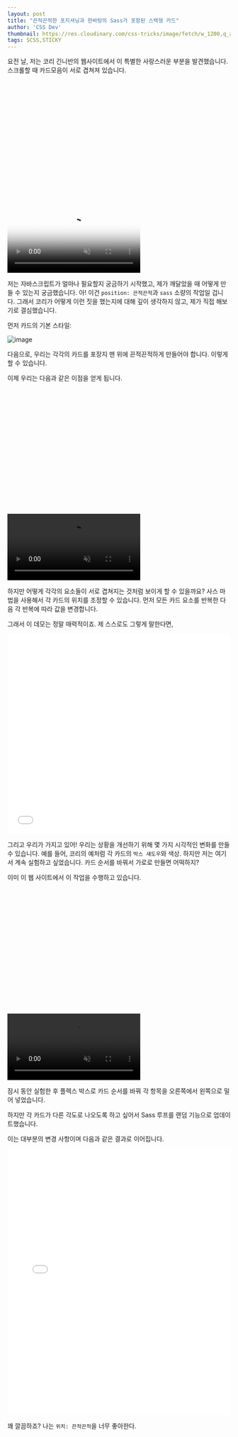 ```yaml
---
layout: post
title: "끈적끈적한 포지셔닝과 한바탕의 Sass가 포함된 스택형 카드"
author: 'CSS Dev'
thumbnail: https://res.cloudinary.com/css-tricks/image/fetch/w_1200,q_auto,f_auto/https://css-tricks.com/wp-content/uploads/2020/08/stacked-cards.png
tags: SCSS,STICKY
---
```



요전 날, 저는 코리 긴니반의 웹사이트에서 이 특별한 사랑스러운 부분을 발견했습니다. 스크롤할 때 카드모음이 서로 겹쳐져 있습니다.


<div class="video_wrapper" style="padding-top: 56.25%;">
    <video controls="" muted="" poster="https://css-tricks.com/wp-content/uploads/2020/08/Screen-Shot-2020-08-12-at-4.11.47-PM.png" src="https://css-tricks.com/wp-content/uploads/2020/08/corey-stacked-cards.mp4" name="fitvid0"></video>
</div>


저는 자바스크립트가 얼마나 필요할지 궁금하기 시작했고, 제가 깨달았을 때 어떻게 만들 수 있는지 궁금했습니다. 아! 이건 `position: 끈적끈적`과 `sass` 소량의 작업일 겁니다. 그래서 코리가 어떻게 이런 짓을 했는지에 대해 깊이 생각하지 않고, 제가 직접 해보기로 결심했습니다.

먼저 카드의 기본 스타일:

![image](https://i2.wp.com/css-tricks.com/wp-content/uploads/2020/08/Screen-Shot-2020-08-08-at-3.50.19-PM.png?resize=1024%2C731&ssl=1)

다음으로, 우리는 각각의 카드를 포장지 맨 위에 끈적끈적하게 만들어야 합니다. 이렇게 할 수 있습니다.

이제 우리는 다음과 같은 이점을 얻게 됩니다.


<div class="video_wrapper" style="padding-top: 56.25%;">
    <video controls="" muted="" src="https://css-tricks.com/wp-content/uploads/2020/08/card-sticky-1-1.mp4" name="fitvid1"></video>
</div>


하지만 어떻게 각각의 요소들이 서로 겹쳐지는 것처럼 보이게 할 수 있을까요? 사스 마법을 사용해서 각 카드의 위치를 조정할 수 있습니다. 먼저 모든 카드 요소를 반복한 다음 각 반복에 따라 값을 변경합니다.

그래서 이 데모는 정말 매력적이죠. 제 스스로도 그렇게 말한다면,

<div class="wp-block-cp-codepen-gutenberg-embed-block cp_embed_wrapper resizable" style="height: 450px;"><iframe id="cp_embed_a10a07290f047c4f553850f17e0c5c44" src="//codepen.io/anon/embed/a10a07290f047c4f553850f17e0c5c44?height=450&amp;theme-id=1&amp;slug-hash=a10a07290f047c4f553850f17e0c5c44&amp;default-tab=result" height="450" scrolling="no" frameborder="0" allowfullscreen="" allowpaymentrequest="" name="CodePen Embed a10a07290f047c4f553850f17e0c5c44" title="CodePen Embed a10a07290f047c4f553850f17e0c5c44" class="cp_embed_iframe" style="width: 100%; overflow: hidden; height: 100%;">CodePen Embed Fallback</iframe><div class="win-size-grip" style="touch-action: none;"></div></div>

그리고 우리가 가지고 있어! 우리는 상황을 개선하기 위해 몇 가지 시각적인 변화를 만들 수 있습니다. 예를 들어, 코리의 예처럼 각 카드의 `박스 섀도우`와 색상. 하지만 저는 여기서 계속 실험하고 싶었습니다. 카드 순서를 바꿔서 가로로 만들면 어떡하지?

이미 이 웹 사이트에서 이 작업을 수행하고 있습니다.


<div class="video_wrapper" style="padding-top: 56.25%;">
    <video controls="" muted="" src="https://css-tricks.com/wp-content/uploads/2020/08/css-tricks-stacked.mp4" name="fitvid2"></video>
</div>


잠시 동안 실험한 후 플렉스 박스로 카드 순서를 바꿔 각 항목을 오른쪽에서 왼쪽으로 밀어 넣었습니다.

하지만 각 카드가 다른 각도로 나오도록 하고 싶어서 Sass 루프를 랜덤 기능으로 업데이트했습니다.

이는 대부분의 변경 사항이며 다음과 같은 결과로 이어집니다.

<div class="wp-block-cp-codepen-gutenberg-embed-block cp_embed_wrapper resizable" style="height: 600px;"><iframe id="cp_embed_58d3b4c22a7ae18565e29d097ee5dad9" src="//codepen.io/anon/embed/58d3b4c22a7ae18565e29d097ee5dad9?height=600&amp;theme-id=1&amp;slug-hash=58d3b4c22a7ae18565e29d097ee5dad9&amp;default-tab=result" height="600" scrolling="no" frameborder="0" allowfullscreen="" allowpaymentrequest="" name="CodePen Embed 58d3b4c22a7ae18565e29d097ee5dad9" title="CodePen Embed 58d3b4c22a7ae18565e29d097ee5dad9" class="cp_embed_iframe" style="width: 100%; overflow: hidden; height: 100%;">CodePen Embed Fallback</iframe><div class="win-size-grip" style="touch-action: none;"></div></div>

꽤 깔끔하죠? 나는 `위치: 끈적끈적`을 너무 좋아한다.